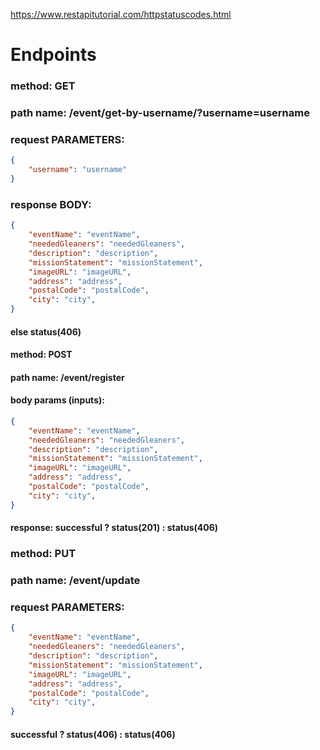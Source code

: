 https://www.restapitutorial.com/httpstatuscodes.html
# Endpoints


### method: GET
### path name: /event/get-by-username/?username=username
### request PARAMETERS:
```JSON
{
    "username": "username"
}
```
### response BODY:
```JSON
{
    "eventName": "eventName",
    "neededGleaners": "neededGleaners",
    "description": "description",
    "missionStatement": "missionStatement",
    "imageURL": "imageURL",
    "address": "address",
    "postalCode": "postalCode",
    "city": "city",
}
```
#### else status(406)

#### method: POST
#### path name: /event/register
#### body params (inputs): 
```JSON
{
    "eventName": "eventName",
    "neededGleaners": "neededGleaners",
    "description": "description",
    "missionStatement": "missionStatement",
    "imageURL": "imageURL",
    "address": "address",
    "postalCode": "postalCode",
    "city": "city",
}
```
#### response: successful ? status(201) : status(406)


### method: PUT
### path name: /event/update
### request PARAMETERS:
```JSON
{
    "eventName": "eventName",
    "neededGleaners": "neededGleaners",
    "description": "description",
    "missionStatement": "missionStatement",
    "imageURL": "imageURL",
    "address": "address",
    "postalCode": "postalCode",
    "city": "city",
}
```

#### successful ? status(406) : status(406)